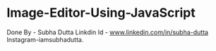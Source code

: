 # Image-Editor-Using-JavaScript
Done By - Subha Dutta 
Linkdin Id - www.linkedin.com/in/subha-dutta 
Instagram-iamsubhadutta.
